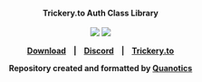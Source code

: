 <p align=center>
  <span><strong>Trickery.to Auth Class Library</span>
  <br>
      <br>
  <a target="_blank" href="LICENSE" title="License: MIT"><img src="https://img.shields.io/badge/License-MIT-purple.svg"></a>
  <a target="_blank" href="VERSION" title="Version: 2.1"><img src="https://img.shields.io/badge/Version-2.1-purple.svg"></a>
</p>

<p align="center">
  <a href="https://github.com/0cw/Trickery-Auth/releases/tag/1.0">Download</a>
  &nbsp;&nbsp;&nbsp;|&nbsp;&nbsp;&nbsp;
  <a href="https://discord.gg/kTZ6q2aEJgp">Discord</a>
    &nbsp;&nbsp;&nbsp;|&nbsp;&nbsp;&nbsp;
    <a href="https://trickery.to/forum">Trickery.to</a>

</p>

<p align="center">
<a href="">
</a>
</p>
<p align="center">
  <span>Repository created and formatted by <a href="https://github.com/0cw">Quanotics</a></span>
</p>
